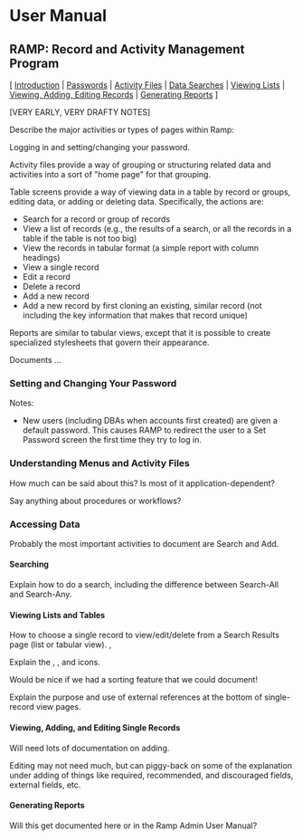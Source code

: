 <h1> User Manual </h1>
<h2> RAMP: Record and Activity Management Program </h2>

[ [Introduction](#intro) |
  [Passwords](#pw) |
  [Activity Files](#activities) |
  [Data Searches](#search) |
  [Viewing Lists](#lists) |
  [Viewing, Adding, Editing Records](#add) |
  [Generating Reports](#reports) ]

<div id="intro"></div>

[VERY EARLY, VERY DRAFTY NOTES]

Describe the major activities or types of pages within Ramp:

Logging in and setting/changing your password.

Activity files provide a way of grouping or structuring related data and
activities into a sort of "home page" for that grouping.

Table screens provide a way of viewing data in a table by record or
groups, editing data, or adding or deleting data.  Specifically, the
actions are:
  - Search for a record or group of records
  - View a list of records (e.g., the results of a search, or all the
    records in a table if the table is not too big)
  - View the records in tabular format (a simple report with column
    headings)
  - View a single record
  - Edit a record
  - Delete a record
  - Add a new record
  - Add a new record by first cloning an existing, similar record
    (not including the key information that makes that record unique)

Reports are similar to tabular views, except that it is possible to
create specialized stylesheets that govern their appearance.

Documents ...

<h3 id="pw"> Setting and Changing Your Password </h3>

Notes:
  - New users (including DBAs when accounts first created) are given a
  default password.  This causes RAMP to redirect the user to a Set
  Password screen the first time they try to log in.

<h3 id="activities"> Understanding Menus and Activity Files </h3>

How much can be said about this?  Is most of it
application-dependent?

Say anything about procedures or workflows?

<h3 id="tables"> Accessing Data </h3>

Probably the most important activities to document are Search and Add.

<h4 id="search"> Searching </h4>

Explain how to do a search, including
the difference between Search-All and Search-Any.

<h4 id="lists"> Viewing Lists and Tables </h4>

How to choose a single record to view/edit/delete from a Search Results
page (list or tabular view). <i class='icon-remove'></i>, <i
class='icon-search'></i>

Explain the 
<i class='icon-ok'></i>, 
<i class='icon-adjust'></i>, and
<i class='icon-minus'></i> icons.

Would be nice if we had a sorting feature that we could document!

Explain the purpose and use of external references at the bottom of
single-record view pages.

<h4 id="add"> Viewing, Adding, and Editing Single Records </h4>

Will need lots of documentation on adding.

Editing may not need much, but can piggy-back on some of the explanation
under adding of things like required, recommended, and discouraged
fields, external fields, etc.

<h4 id="reports"> Generating Reports </h4>

Will this get documented here or in the Ramp Admin User Manual?


